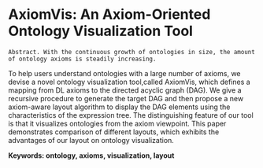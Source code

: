 AxiomVis: An Axiom-Oriented Ontology Visualization Tool
=====================================


    Abstract. With the continuous growth of ontologies in size, the amount of ontology axioms is steadily increasing.
To help users understand ontologies with a large number of axioms, we devise a novel ontology visualization tool,called AxiomVis, which defines a mapping from DL axioms to the directed acyclic graph (DAG). We give a recursive procedure to generate the target DAG and then propose a new axiom-aware layout algorithm to display the DAG elements using the characteristics of the expression tree. The distinguishing feature of our tool is that it visualizes ontologies from the axiom viewpoint. This paper demonstrates comparison of different layouts, which exhibits the advantages of our layout on
ontology visualization.

__Keywords: ontology, axioms, visualization, layout__
